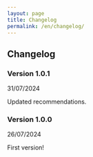 ```yaml
---
layout: page
title: Changelog
permalink: /en/changelog/
---
```


## Changelog

### Version 1.0.1

31/07/2024

Updated recommendations.

### Version 1.0.0

26/07/2024

First version!
